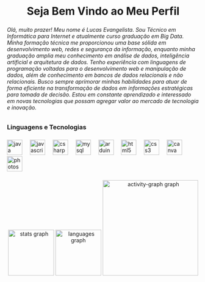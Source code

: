 <h1 align="center">Seja Bem Vindo ao Meu Perfil</h1>

###

<h6 align="left">Olá, muito prazer! Meu nome é Lucas Evangelista. Sou Técnico em Informática para Internet e atualmente curso graduação em Big Data. Minha formação técnica me proporcionou uma base sólida em desenvolvimento web, redes e segurança da informação, enquanto minha graduação amplia meu conhecimento em análise de dados, inteligência artificial e arquitetura de dados. Tenho experiência com linguagens de programação voltadas para o desenvolvimento web e manipulação de dados, além de conhecimento em bancos de dados relacionais e não relacionais. Busco sempre aprimorar minhas habilidades para atuar de forma eficiente na transformação de dados em informações estratégicas para tomada de decisão. Estou em constante aprendizado e interessado em novas tecnologias que possam agregar valor ao mercado de tecnologia e inovação.</h6>

###

<h3 align="left">Linguagens e Tecnologias</h3>

###

<div align="left">
  <img src="https://cdn.jsdelivr.net/gh/devicons/devicon/icons/java/java-original.svg" height="40" alt="java logo"  />
  <img width="12" />
  <img src="https://cdn.jsdelivr.net/gh/devicons/devicon/icons/javascript/javascript-original.svg" height="40" alt="javascript logo"  />
  <img width="12" />
  <img src="https://cdn.jsdelivr.net/gh/devicons/devicon/icons/csharp/csharp-original.svg" height="40" alt="csharp logo"  />
  <img width="12" />
  <img src="https://skillicons.dev/icons?i=mysql" height="40" alt="mysql logo"  />
  <img width="12" />
  <img src="https://skillicons.dev/icons?i=arduino" height="40" alt="arduino logo"  />
  <img width="12" />
  <img src="https://skillicons.dev/icons?i=html" height="40" alt="html5 logo"  />
  <img width="12" />
  <img src="https://skillicons.dev/icons?i=css" height="40" alt="css3 logo"  />
  <img width="12" />
  <img src="https://cdn.jsdelivr.net/gh/devicons/devicon/icons/canva/canva-original.svg" height="40" alt="canva logo"  />
  <img width="12" />
  <img src="https://cdn.jsdelivr.net/gh/devicons/devicon/icons/photoshop/photoshop-plain.svg" height="40" alt="photoshop logo"  />
</div>

###

<div align="center">
  <img src="https://github-readme-stats.vercel.app/api?username=LUKKE04&hide_title=false&hide_rank=false&show_icons=true&include_all_commits=true&count_private=true&disable_animations=false&theme=gruvbox_light&locale=en&hide_border=false&order=1" height="120" alt="stats graph"  />
  <img src="https://github-readme-stats.vercel.app/api/top-langs?username=LUKKE04&locale=pt-br&hide_title=false&layout=compact&card_width=320&langs_count=7&theme=gruvbox_light&hide_border=false&order=2" height="120" alt="languages graph"  />
  <img src="https://github-readme-activity-graph.vercel.app/graph?username=LUKKE04&radius=16&theme=gruvbox&area=true&order=5&hide_border=false" height="250" alt="activity-graph graph"  />
</div>

###

